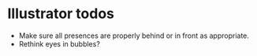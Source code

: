 # Illustrator todos
* Make sure all presences are properly behind or in front as appropriate.
* Rethink eyes in bubbles?